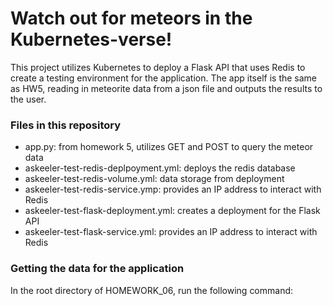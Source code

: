 # Watch out for meteors in the Kubernetes-verse!

This project utilizes Kubernetes to deploy a Flask API that uses Redis to create a testing environment for the application. The app itself is the same as HW5, reading in meteorite data from a json file and outputs the results to the user. 

### Files in this repository
- app.py: from homework 5, utilizes GET and POST to query the meteor data
- askeeler-test-redis-deplpoyment.yml: deploys the redis database 
- askeeler-test-redis-volume.yml: data storage from deployment
- askeeler-test-redis-service.ymp: provides an IP address to interact with Redis 
- askeeler-test-flask-deployment.yml: creates a deployment for the Flask API
- askeeler-test-flask-service.yml: provides an IP address to interact with Redis 

### Getting the data for the application 
In the root directory of HOMEWORK_06, run the following command:
``` $ wget https://raw.githubusercontent.com/wjallen/coe332-sample-data/main/ML_Data_Sample.json
```